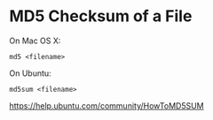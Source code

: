 # MD5 Checksum of a File

On Mac OS X:

    md5 <filename>

On Ubuntu:

    md5sum <filename>

https://help.ubuntu.com/community/HowToMD5SUM
